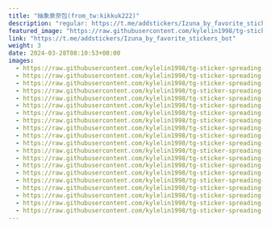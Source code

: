 ```yaml
---
title: "抽象泉奈包(from_tw:kikkuk222)"
description: "regular: https://t.me/addstickers/Izuna_by_favorite_stickers_bot"
featured_image: "https://raw.githubusercontent.com/kylelin1998/tg-sticker-spreading-worldwide-images/main/img/48c00bb3-7b1f-495f-a826-83077f0a00b9.jpg"
link: "https://t.me/addstickers/Izuna_by_favorite_stickers_bot"
weight: 3
date: 2024-03-28T08:10:53+08:00
images:
  - https://raw.githubusercontent.com/kylelin1998/tg-sticker-spreading-worldwide-images/main/img/48c00bb3-7b1f-495f-a826-83077f0a00b9.jpg
  - https://raw.githubusercontent.com/kylelin1998/tg-sticker-spreading-worldwide-images/main/img/40f4b01c-8895-45cb-9792-897c4d5652e7.jpg
  - https://raw.githubusercontent.com/kylelin1998/tg-sticker-spreading-worldwide-images/main/img/e7ced312-6e64-46ea-b882-ddfeb281f80e.jpg
  - https://raw.githubusercontent.com/kylelin1998/tg-sticker-spreading-worldwide-images/main/img/167a74c3-84d4-4703-9c48-5c1012818db7.jpg
  - https://raw.githubusercontent.com/kylelin1998/tg-sticker-spreading-worldwide-images/main/img/cb951289-ee70-4552-8349-9763abe8ea11.jpg
  - https://raw.githubusercontent.com/kylelin1998/tg-sticker-spreading-worldwide-images/main/img/20d9f4ce-e474-47d6-87c6-ac9e00b1110c.jpg
  - https://raw.githubusercontent.com/kylelin1998/tg-sticker-spreading-worldwide-images/main/img/62635f62-7489-41f3-9ee8-d5a75870ee84.jpg
  - https://raw.githubusercontent.com/kylelin1998/tg-sticker-spreading-worldwide-images/main/img/021cd46f-d8c0-4fc8-a8bf-603bc5573c80.jpg
  - https://raw.githubusercontent.com/kylelin1998/tg-sticker-spreading-worldwide-images/main/img/c872ec9d-bd4c-40ec-90b7-68fcc57d105b.jpg
  - https://raw.githubusercontent.com/kylelin1998/tg-sticker-spreading-worldwide-images/main/img/f6e9beaa-41d1-4799-9ad9-a30e4c76abaa.jpg
  - https://raw.githubusercontent.com/kylelin1998/tg-sticker-spreading-worldwide-images/main/img/34414daa-3c4f-4640-aa79-88cbca399e10.jpg
  - https://raw.githubusercontent.com/kylelin1998/tg-sticker-spreading-worldwide-images/main/img/065841a6-3997-4b49-ae29-57ee9b738afb.jpg
  - https://raw.githubusercontent.com/kylelin1998/tg-sticker-spreading-worldwide-images/main/img/5cce05eb-06f7-4219-8998-4d727881d4e6.jpg
  - https://raw.githubusercontent.com/kylelin1998/tg-sticker-spreading-worldwide-images/main/img/9a752254-51f7-45e3-8815-ab23522efadd.jpg
  - https://raw.githubusercontent.com/kylelin1998/tg-sticker-spreading-worldwide-images/main/img/131d066c-6c9e-47b5-8abe-e19654e18bd0.jpg
  - https://raw.githubusercontent.com/kylelin1998/tg-sticker-spreading-worldwide-images/main/img/1a75d48e-994f-46ed-8fbb-ca0901c3135e.jpg
  - https://raw.githubusercontent.com/kylelin1998/tg-sticker-spreading-worldwide-images/main/img/8d646254-670b-43b1-b618-423c866a6329.jpg
  - https://raw.githubusercontent.com/kylelin1998/tg-sticker-spreading-worldwide-images/main/img/1f031680-84c5-4ca8-8a14-b9cbb88088f1.jpg
  - https://raw.githubusercontent.com/kylelin1998/tg-sticker-spreading-worldwide-images/main/img/e2f0b3c8-61c0-4dce-961f-8fbc1acf9047.jpg
  - https://raw.githubusercontent.com/kylelin1998/tg-sticker-spreading-worldwide-images/main/img/ba78100b-0b3e-41e7-83f7-e692e80696cc.jpg
---
```

